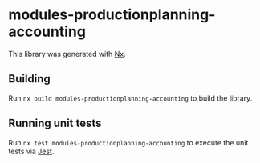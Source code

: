 # modules-productionplanning-accounting

This library was generated with [Nx](https://nx.dev).

## Building

Run `nx build modules-productionplanning-accounting` to build the library.

## Running unit tests

Run `nx test modules-productionplanning-accounting` to execute the unit tests via [Jest](https://jestjs.io).
